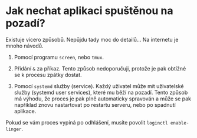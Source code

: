 # Jak nechat aplikaci spuštěnou na pozadí?

Existuje vícero způsobů. Nepůjdu tady moc do detailů... Na internetu je mnoho návodů.

1. Pomocí programu `screen`, nebo `tmux`.

2. Přidání `&` za příkaz. Tento způsob nedoporučuji, protože je pak obtížné se
   k procesu zpátky dostat.

3. Pomocí `systemd` služby (service). Každý uživatel může mít uživatelské
   služby (systemd user services), které mu běží na pozadí. Tento způsob má
   výhodu, že proces je pak plně automaticky spravován a může se pak například
   znovu nastartovat po restartu serveru, nebo po spadnutí aplikace.

Pokud se vám proces vypíná po odhlášení, musíte povolit `loginctl enable-linger`.
